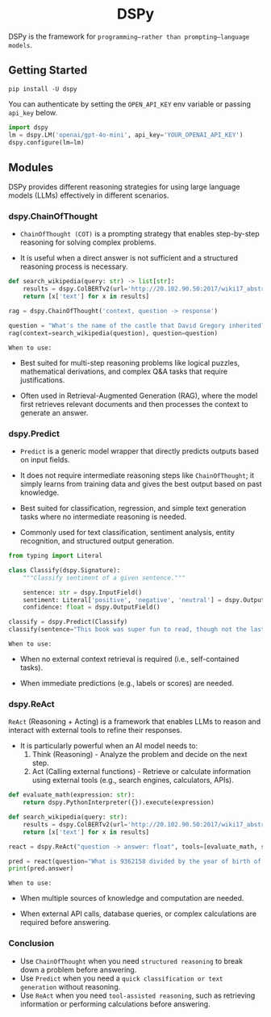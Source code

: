 <p align="center">
    <h1 align="center">DSPy</h1> 
</p>

DSPy is the framework for `programming—rather than prompting—language models`. 


## Getting Started

```
pip install -U dspy
```

You can authenticate by setting the `OPEN_API_KEY` env variable or passing `api_key` below.

```python
import dspy
lm = dspy.LM('openai/gpt-4o-mini', api_key='YOUR_OPENAI_API_KEY')
dspy.configure(lm=lm)
```

## Modules

DSPy provides different reasoning strategies for using large language models (LLMs) effectively in different scenarios.

### dspy.ChainOfThought

- `ChainOfThought (COT)` is a prompting strategy that enables step-by-step reasoning for solving complex problems.

- It is useful when a direct answer is not sufficient and a structured reasoning process is necessary.

```python
def search_wikipedia(query: str) -> list[str]:
    results = dspy.ColBERTv2(url='http://20.102.90.50:2017/wiki17_abstracts')(query, k=3)
    return [x['text'] for x in results]

rag = dspy.ChainOfThought('context, question -> response')

question = "What's the name of the castle that David Gregory inherited?"
rag(context=search_wikipedia(question), question=question)
```

`When to use:`

- Best suited for multi-step reasoning problems like logical puzzles, mathematical derivations, and complex Q&A tasks that require justifications.

- Often used in Retrieval-Augmented Generation (RAG), where the model first retrieves relevant documents and then processes the context to generate an answer.

### dspy.Predict

- `Predict` is a generic model wrapper that directly predicts outputs based on input fields.

- It does not require intermediate reasoning steps like `ChainOfThought`; it simply learns from training data and gives the best output based on past knowledge.

- Best suited for classification, regression, and simple text generation tasks where no intermediate reasoning is needed.

- Commonly used for text classification, sentiment analysis, entity recognition, and structured output generation.

```python
from typing import Literal

class Classify(dspy.Signature):
    """Classify sentiment of a given sentence."""

    sentence: str = dspy.InputField()
    sentiment: Literal['positive', 'negative', 'neutral'] = dspy.OutputField()
    confidence: float = dspy.OutputField()

classify = dspy.Predict(Classify)
classify(sentence="This book was super fun to read, though not the last chapter.")
```

`When to use:`

- When no external context retrieval is required (i.e., self-contained tasks).

- When immediate predictions (e.g., labels or scores) are needed.

### dspy.ReAct

`ReAct` (Reasoning + Acting) is a framework that enables LLMs to reason and interact with external tools to refine their responses.

- It is particularly powerful when an AI model needs to:
  1. Think (Reasoning) - Analyze the problem and decide on the next step.
  2. Act (Calling external functions) - Retrieve or calculate information using external tools (e.g., search engines, calculators, APIs).

```python
def evaluate_math(expression: str):
    return dspy.PythonInterpreter({}).execute(expression)

def search_wikipedia(query: str):
    results = dspy.ColBERTv2(url='http://20.102.90.50:2017/wiki17_abstracts')(query, k=3)
    return [x['text'] for x in results]

react = dspy.ReAct("question -> answer: float", tools=[evaluate_math, search_wikipedia])

pred = react(question="What is 9362158 divided by the year of birth of David Gregory of Kinnairdy castle?")
print(pred.answer)
```

`When to use:`

- When multiple sources of knowledge and computation are needed.

- When external API calls, database queries, or complex calculations are required before answering.

### Conclusion

- Use `ChainOfThought` when you need `structured reasoning` to break down a problem before answering.
- Use `Predict` when you need a `quick classification or text generation` without reasoning.
- Use `ReAct` when you need `tool-assisted reasoning`, such as retrieving information or performing calculations before answering.

